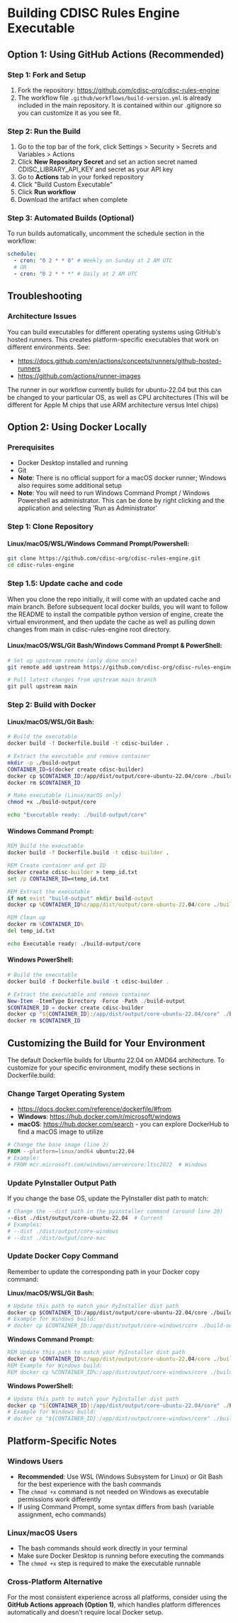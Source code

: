 # Building CDISC Rules Engine Executable

## Option 1: Using GitHub Actions (Recommended)

### Step 1: Fork and Setup

1. Fork the repository: https://github.com/cdisc-org/cdisc-rules-engine
2. The workflow file `.github/workflows/build-version.yml` is already included in the main repository. It is contained within our .gitignore so you can customize it as you see fit.

### Step 2: Run the Build

1. Go to the top bar of the fork, click Settings > Security > Secrets and Variables > Actions
2. Click **New Repository Secret** and set an action secret named CDISC_LIBRARY_API_KEY and secret as your API key
3. Go to **Actions** tab in your forked repository
4. Click "Build Custom Executable"
5. Click **Run workflow**
6. Download the artifact when complete

### Step 3: Automated Builds (Optional)

To run builds automatically, uncomment the schedule section in the workflow:

```yaml
schedule:
  - cron: "0 2 * * 0" # Weekly on Sunday at 2 AM UTC
  # OR
  - cron: "0 2 * * *" # Daily at 2 AM UTC
```

## Troubleshooting

### Architecture Issues

You can build executables for different operating systems using GitHub's hosted runners. This creates platform-specific executables that work on different environments. See:

- https://docs.github.com/en/actions/concepts/runners/github-hosted-runners
- https://github.com/actions/runner-images

The runner in our workflow currently builds for ubuntu-22.04 but this can be changed to your particular OS, as well as CPU architectures (This will be different for Apple M chips that use ARM architecture versus Intel chips)

## Option 2: Using Docker Locally

### Prerequisites

- Docker Desktop installed and running
- Git
- **Note**: There is no official support for a macOS docker runner; Windows also requires some additional setup
- **Note**: You will need to run Windows Command Prompt / Windows Powershell as administrator. This can be done by right clicking and the application and selecting 'Run as Administrator'

### Step 1: Clone Repository

#### Linux/macOS/WSL/Windows Command Prompt/Powershell:

```bash
git clone https://github.com/cdisc-org/cdisc-rules-engine.git
cd cdisc-rules-engine
```

### Step 1.5: Update cache and code

When you clone the repo initially, it will come with an updated cache and main branch. Before subsequent local docker builds, you will want to follow the README to install the compatible python version of engine, create the virtual environment, and then update the cache as well as pulling down changes from main in cdisc-rules-engine root directory.

#### Linux/macOS/WSL/Git Bash/Windows Command Prompt & PowerShell:

```bash
# Set up upstream remote (only done once)
git remote add upstream https://github.com/cdisc-org/cdisc-rules-engine.git

# Pull latest changes from upstream main branch
git pull upstream main
```

### Step 2: Build with Docker

#### Linux/macOS/WSL/Git Bash:

```bash
# Build the executable
docker build -f Dockerfile.build -t cdisc-builder .

# Extract the executable and remove container
mkdir -p ./build-output
CONTAINER_ID=$(docker create cdisc-builder)
docker cp $CONTAINER_ID:/app/dist/output/core-ubuntu-22.04/core ./build-output/
docker rm $CONTAINER_ID

# Make executable (Linux/macOS only)
chmod +x ./build-output/core

echo "Executable ready: ./build-output/core"
```

#### Windows Command Prompt:

```cmd
REM Build the executable
docker build -f Dockerfile.build -t cdisc-builder .

REM Create container and get ID
docker create cdisc-builder > temp_id.txt
set /p CONTAINER_ID=<temp_id.txt

REM Extract the executable
if not exist "build-output" mkdir build-output
docker cp %CONTAINER_ID%:/app/dist/output/core-ubuntu-22.04/core ./build-output/

REM Clean up
docker rm %CONTAINER_ID%
del temp_id.txt

echo Executable ready: ./build-output/core
```

#### Windows PowerShell:

```powershell
# Build the executable
docker build -f Dockerfile.build -t cdisc-builder .

# Extract the executable and remove container
New-Item -ItemType Directory -Force -Path ./build-output
$CONTAINER_ID = docker create cdisc-builder
docker cp "${CONTAINER_ID}:/app/dist/output/core-ubuntu-22.04/core" ./build-output/
docker rm $CONTAINER_ID
```

## Customizing the Build for Your Environment

The default Dockerfile builds for Ubuntu 22.04 on AMD64 architecture. To customize for your specific environment, modify these sections in Dockerfile.build:

### Change Target Operating System

- https://docs.docker.com/reference/dockerfile/#from
- **Windows**: https://hub.docker.com/r/microsoft/windows
- **macOS**: https://hub.docker.com/search - you can explore DockerHub to find a macOS image to utilize

```dockerfile
# Change the base image (line 2)
FROM --platform=linux/amd64 ubuntu:22.04
# Example:
# FROM mcr.microsoft.com/windows/servercore:ltsc2022  # Windows
```

### Update PyInstaller Output Path

If you change the base OS, update the PyInstaller dist path to match:

```dockerfile
# Change the --dist path in the pyinstaller command (around line 20)
--dist ./dist/output/core-ubuntu-22.04  # Current
# Examples:
# --dist ./dist/output/core-windows
# --dist ./dist/output/core-mac
```

### Update Docker Copy Command

Remember to update the corresponding path in your Docker copy command:

**Linux/macOS/WSL/Git Bash:**

```bash
# Update this path to match your PyInstaller dist path
docker cp $CONTAINER_ID:/app/dist/output/core-ubuntu-22.04/core ./build-output/
# Example for Windows build:
# docker cp $CONTAINER_ID:/app/dist/output/core-windows/core ./build-output/
```

**Windows Command Prompt:**

```cmd
REM Update this path to match your PyInstaller dist path
docker cp %CONTAINER_ID%:/app/dist/output/core-ubuntu-22.04/core ./build-output/
REM Example for Windows build:
REM docker cp %CONTAINER_ID%:/app/dist/output/core-windows/core ./build-output/
```

**Windows PowerShell:**

```powershell
# Update this path to match your PyInstaller dist path
docker cp "${CONTAINER_ID}:/app/dist/output/core-ubuntu-22.04/core" ./build-output/
# Example for Windows build:
# docker cp "${CONTAINER_ID}:/app/dist/output/core-windows/core" ./build-output/
```

## Platform-Specific Notes

### Windows Users

- **Recommended**: Use WSL (Windows Subsystem for Linux) or Git Bash for the best experience with the bash commands
- The `chmod +x` command is not needed on Windows as executable permissions work differently
- If using Command Prompt, some syntax differs from bash (variable assignment, echo commands)

### Linux/macOS Users

- The bash commands should work directly in your terminal
- Make sure Docker Desktop is running before executing the commands
- The `chmod +x` step is required to make the executable runnable

### Cross-Platform Alternative

For the most consistent experience across all platforms, consider using the **GitHub Actions approach (Option 1)**, which handles platform differences automatically and doesn't require local Docker setup.
